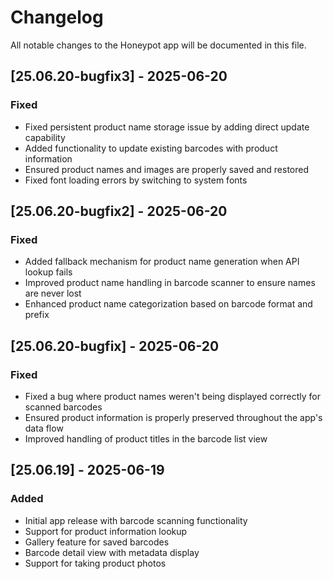 # Changelog

All notable changes to the Honeypot app will be documented in this file.

## [25.06.20-bugfix3] - 2025-06-20

### Fixed

- Fixed persistent product name storage issue by adding direct update capability
- Added functionality to update existing barcodes with product information
- Ensured product names and images are properly saved and restored
- Fixed font loading errors by switching to system fonts

## [25.06.20-bugfix2] - 2025-06-20

### Fixed
- Added fallback mechanism for product name generation when API lookup fails
- Improved product name handling in barcode scanner to ensure names are never lost
- Enhanced product name categorization based on barcode format and prefix

## [25.06.20-bugfix] - 2025-06-20

### Fixed
- Fixed a bug where product names weren't being displayed correctly for scanned barcodes
- Ensured product information is properly preserved throughout the app's data flow
- Improved handling of product titles in the barcode list view

## [25.06.19] - 2025-06-19

### Added
- Initial app release with barcode scanning functionality
- Support for product information lookup
- Gallery feature for saved barcodes
- Barcode detail view with metadata display
- Support for taking product photos

